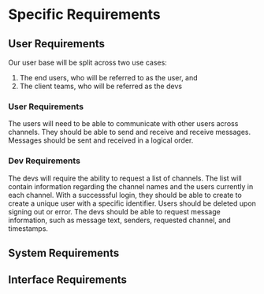 # Specific Requirements
## User Requirements
Our user base will be split across two use cases:
1. The end users, who will be referred to as the user, and
2. The client teams, who will be referred as the devs

### User Requirements
The users will need to be able to communicate with other users across channels. They should be able to send and receive and receive messages. Messages should be sent and received in a logical order.
### Dev Requirements
The devs will require the ability to request a list of channels. The list will contain information regarding the channel names and the users currently in each channel. With a successsful login, they should be able to create to create a unique user with a specific identifier. Users should be deleted upon signing out or error. The devs should be able to request message information, such as message text, senders, requested channel, and timestamps.

## System Requirements
## Interface Requirements